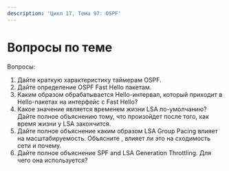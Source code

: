 ```yaml
---
description: 'Цикл 17, Тема 97: OSPF'
---
```


# Вопросы по теме

Вопросы:

1. Дайте краткую характеристику таймерам OSPF.
2. Дайте определение OSPF Fast Hello пакетам.
3. Каким образом обрабатывается Hello-интервал, который приходит в Hello-пакетах на интерфейс с Fast Hello?
4. Какое значение является временем жизни LSA по-умолчанию? Дайте полное объяснению тому, что произойдет после того, как время жизни у LSA закончится.
5. Дайте полное объяснение каким образом LSA Group Pacing влияет на масштабируемость. Объясните , влияет ли это на сходимость сети и почему.
6. Дайте полное объяснение SPF and LSA Generation Throttling. Для чего она используется?

